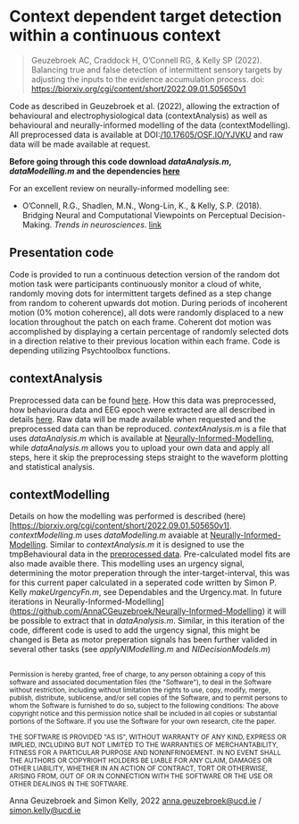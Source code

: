 # Context dependent target detection within a continuous context
> Geuzebroek AC, Craddock H, O’Connell RG, &amp; Kelly SP (2022). Balancing true and false detection of intermittent sensory targets by adjusting the inputs to the evidence accumulation process. doi: https://biorxiv.org/cgi/content/short/2022.09.01.505650v1

Code as described in Geuzebroek et al. (2022), allowing the extraction of behavioural and electrophysiological data (contextAnalysis) as well as behavioural and neurally-informed modelling of the data (contextModelling). All preprocessed data is available at DOI:[/10.17605/OSF.IO/YJVKU](https://osf.io/yjvku/?view_only=7ed5aee5d09a4d5ca13de1ba169b0588) and raw data will be made available at request. 

**Before going through this code download *dataAnalysis.m*, *dataModelling.m* and the dependencies [here](https://github.com/AnnaCGeuzebroek/Neurally-Informed-Modelling)**

For an excellent review on neurally-informed modelling see:

- O’Connell, R.G., Shadlen, M.N., Wong-Lin, K., & Kelly, S.P. (2018). Bridging Neural and Computational Viewpoints on Perceptual Decision-Making. *Trends in neurosciences*. [link](https://www.sciencedirect.com/science/article/pii/S0166223618301668)

## Presentation code
Code is provided to run a continuous detection version of the random dot motion task were participants continuously monitor a cloud of white, randomly moving dots for intermittent targets defined as a step change from random to coherent upwards dot motion. During periods of incoherent motion (0% motion coherence), all dots were randomly displaced to a new location throughout the patch on each frame. Coherent dot motion was accomplished by displaying a certain percentage of randomly selected dots in a direction relative to their previous location within each frame. Code is depending utilizing Psychtoolbox functions. 

## contextAnalysis
Preprocessed data can be found [here](https://osf.io/yjvku/?view_only=7ed5aee5d09a4d5ca13de1ba169b0588). How this data was preprocessed, how behavioura data and EEG epoch were extracted are all described in details [here](https://biorxiv.org/cgi/content/short/2022.09.01.505650v1). Raw data will be made available when requested and the preprocessed data can than be reproduced. *contextAnalysis.m* is a file that uses *dataAnalysis.m* which is available at [Neurally-Informed-Modelling](https://github.com/AnnaCGeuzebroek/Neurally-Informed-Modelling), while *dataAnalysis.m* allows you to upload your own data and apply all steps, here it skip the preprocessing steps straight to the waveform plotting and statistical analysis. 

## contextModelling
Details on how the modelling was performed is described (here)[https://biorxiv.org/cgi/content/short/2022.09.01.505650v1]. *contextModelling.m* uses *dataModelling.m* avaiable at [Neurally-Informed-Modelling](https://github.com/AnnaCGeuzebroek/Neurally-Informed-Modelling). Similar to *contextAnalysis.m* it is designed to use the tmpBehavioural data in the [preprocessed data](https://osf.io/yjvku/?view_only=7ed5aee5d09a4d5ca13de1ba169b0588). Pre-calculated model fits are also made avaible there. This modelling uses an urgency signal, determining the motor preperation through the inter-target-interval, this was for this current paper calculated in a seperated code written by Simon P. Kelly *makeUrgencyFn.m*, see Dependables and the Urgency.mat. In future iterations in Neurally-Informed-Modelling](https://github.com/AnnaCGeuzebroek/Neurally-Informed-Modelling) it will be possible to extract that in *dataAnalysis.m*. Similar, in this iteration of the code, different code is used to add the urgency signal, this might be changed is Beta as motor preperation signals has been further valided in several other tasks (see *applyNIModelling.m* and *NIDecisionModels.m*)

##
<sup>Permission is hereby granted, free of charge, to any person obtaining a copy of this software and associated documentation files (the "Software"), to deal in the Software without restriction, including without limitation the rights to use, copy, modify, merge, publish, distribute, sublicense, and/or sell copies of the Software, and to permit persons to whom the Software is furnished to do so, subject to the following conditions: The above copyright notice and this permission notice shall be included in all copies or substantial portions of the Software. If you use the Software for your own research, cite the paper.</sup>

<sup>THE SOFTWARE IS PROVIDED "AS IS", WITHOUT WARRANTY OF ANY KIND, EXPRESS OR IMPLIED, INCLUDING BUT NOT LIMITED TO THE WARRANTIES OF MERCHANTABILITY, FITNESS FOR A PARTICULAR PURPOSE AND NONINFRINGEMENT. IN NO EVENT SHALL THE AUTHORS OR COPYRIGHT HOLDERS BE LIABLE FOR ANY CLAIM, DAMAGES OR OTHER LIABILITY, WHETHER IN AN ACTION OF CONTRACT, TORT OR OTHERWISE, ARISING FROM, OUT OF OR IN CONNECTION WITH THE SOFTWARE OR THE USE OR OTHER DEALINGS IN THE SOFTWARE.</sup>

Anna Geuzebroek and Simon Kelly, 2022
anna.geuzebroek@ucd.ie / simon.kelly@ucd.ie
